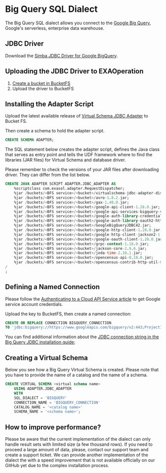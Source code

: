 # Big Query SQL Dialect

The Big Query SQL dialect allows you connect to the [Google Big Query](https://cloud.google.com/bigquery/), Google's serverless, enterprise data warehouse.

## JDBC Driver

Download the [Simba JDBC Driver for Google BigQuery](https://cloud.google.com/bigquery/providers/simba-drivers/).

## Uploading the JDBC Driver to EXAOperation

1. [Create a bucket in BucketFS](https://docs.exasol.com/administration/on-premise/bucketfs/create_new_bucket_in_bucketfs_service.htm) 
1. Upload the driver to BucketFS

## Installing the Adapter Script

Upload the latest available release of [Virtual Schema JDBC Adapter](https://github.com/exasol/virtual-schemas/releases) to Bucket FS.

Then create a schema to hold the adapter script.

```sql
CREATE SCHEMA ADAPTER;
```

The SQL statement below creates the adapter script, defines the Java class that serves as entry point and tells the UDF framework where to find the libraries (JAR files) for Virtual Schema and database driver.

Please remember to check the versions of your JAR files after downloading driver. They can differ from the list below.

```sql
CREATE JAVA ADAPTER SCRIPT ADAPTER.JDBC_ADAPTER AS
    %scriptclass com.exasol.adapter.RequestDispatcher;
    %jar /buckets/<BFS service>/<bucket>/virtualschema-jdbc-adapter-dist-3.0.0.jar;
    %jar /buckets/<BFS service>/<bucket>/avro-1.8.2.jar;
    %jar /buckets/<BFS service>/<bucket>/gax-1.40.0.jar;
    %jar /buckets/<BFS service>/<bucket>/google-api-client-1.28.0.jar;
    %jar /buckets/<BFS service>/<bucket>/google-api-services-bigquery-v2-rev426-1.25.0.jar;
    %jar /buckets/<BFS service>/<bucket>/google-auth-library-credentials-0.13.0.jar;
    %jar /buckets/<BFS service>/<bucket>/google-auth-library-oauth2-http-0.13.0.jar;
    %jar /buckets/<BFS service>/<bucket>/GoogleBigQueryJDBC42.jar;
    %jar /buckets/<BFS service>/<bucket>/google-http-client-1.28.0.jar;
    %jar /buckets/<BFS service>/<bucket>/google-http-client-jackson2-1.28.0.jar;
    %jar /buckets/<BFS service>/<bucket>/google-oauth-client-1.28.0.jar;
    %jar /buckets/<BFS service>/<bucket>/grpc-context-1.18.0.jar;
    %jar /buckets/<BFS service>/<bucket>/jackson-core-2.9.6.jar;
    %jar /buckets/<BFS service>/<bucket>/joda-time-2.10.1.jar;
    %jar /buckets/<BFS service>/<bucket>/opencensus-api-0.18.0.jar;
    %jar /buckets/<BFS service>/<bucket>/opencensus-contrib-http-util-0.18.0.jar;
/
;
```

## Defining a Named Connection

Please follow the [Authenticating to a Cloud API Service article](https://cloud.google.com/video-intelligence/docs/common/auth]) to get Google service account credentials.

Upload the key to BucketFS, then create a named connection:

```sql
CREATE OR REPLACE CONNECTION BIGQUERY_CONNECTION
TO 'jdbc:bigquery://https://www.googleapis.com/bigquery/v2:443;ProjectId=<your project id>;OAuthType=0;OAuthServiceAcctEmail=<service account email>;OAuthPvtKeyPath=/<path to the bucket>/<name of the key file>';
```    
You can find additional information about the [JDBC connection string in the Big Query JDBC installation guide](https://www.simba.com/products/BigQuery/doc/JDBC_InstallGuide/content/jdbc/bq/authenticating/serviceaccount.htm]);

## Creating a Virtual Schema

Below you see how a Big Query Virtual Schema is created. Please note that you have to provide the name of a catalog and the name of a schema.

```sql
CREATE VIRTUAL SCHEMA <virtual schema name>
    USING ADAPTER.JDBC_ADAPTER
    WITH
    SQL_DIALECT = 'BIGQUERY'
    CONNECTION_NAME = 'BIGQUERY_CONNECTION'
    CATALOG_NAME = '<catalog name>'
    SCHEMA_NAME = '<schema name>';
```

## How to improve performance?

Please be aware that the current implementation of the dialect can only handle result sets with limited size (a few thousand rows).
If you need to proceed a large amount of data, please, contact our support team and create a support ticket. We can provide another implementation of the dialect the with a speed improvement that is not available officially on our GitHub yet due to the complex installation process.